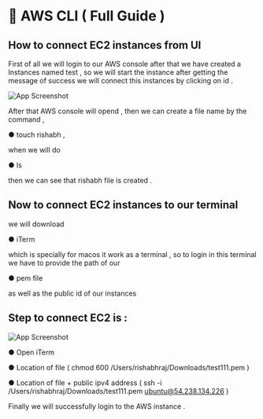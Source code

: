 
# 🔖 AWS CLI ( Full Guide )

## How to connect EC2 instances from UI 


First of all we will login to our AWS console after that we have created a Instances named test , so we will start the instance after getting the message of success we will connect this instances by clicking on id .


![App Screenshot](https://media.licdn.com/dms/image/D5622AQEwSQrEuI8w2Q/feedshare-shrink_2048_1536/0/1707156416022?e=1709769600&v=beta&t=QTWA-AclBpin54x6Pibn-Huf45LJ_Y6j-molb6BQ1cQ)


After that AWS console will opend , then we can create a file name by the command ,

 ● touch rishabh ,

when we will do 

● ls 

then we can see that rishabh file is created .

## Now to connect EC2 instances to our terminal 
we will download 

● iTerm  

which is specially for macos it work as a terminal ,
so to login in this terminal we have to provide the path of our 

● pem file 

as well as the public id of our instances



## Step to connect EC2 is :

![App Screenshot](https://media.licdn.com/dms/image/D5622AQEVx2ZMezj5wA/feedshare-shrink_2048_1536/0/1707156419560?e=1709769600&v=beta&t=tf_4I23nbf7DW76YEFOwDN85-lS-0MaWDChn5nETbSs)



● Open iTerm

● Location of file ( chmod 600 /Users/rishabhraj/Downloads/test111.pem )

● Location of file + public ipv4 address ( ssh -i /Users/rishabhraj/Downloads/test111.pem ubuntu@54.238.134.226 )

Finally we will successfully login to the AWS instance .
